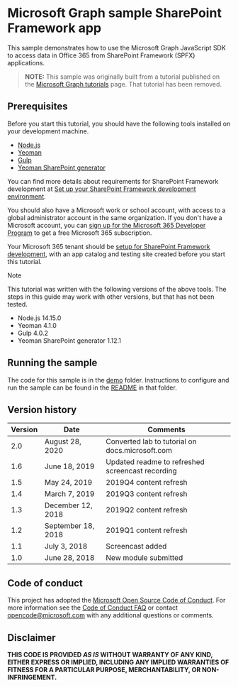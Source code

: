 # Microsoft Graph sample SharePoint Framework app

This sample demonstrates how to use the Microsoft Graph JavaScript SDK to access data in Office 365 from SharePoint Framework (SPFX) applications.

> **NOTE:** This sample was originally built from a tutorial published on the [Microsoft Graph tutorials](https://docs.microsoft.com/graph/tutorials) page. That tutorial has been removed.

## Prerequisites

Before you start this tutorial, you should have the following tools installed on your development machine.

- [Node.js](https://nodejs.org/en/download/releases/)
- [Yeoman](https://yeoman.io/)
- [Gulp](https://gulpjs.com/)
- [Yeoman SharePoint generator](https://docs.microsoft.com/en-us/sharepoint/dev/spfx/yeoman-generator-for-spfx-intro)

You can find more details about requirements for SharePoint Framework development at [Set up your SharePoint Framework development environment](https://docs.microsoft.com/sharepoint/dev/spfx/set-up-your-development-environment).

You should also have a Microsoft work or school account, with access to a global administrator account in the same organization. If you don't have a Microsoft account, you can [sign up for the Microsoft 365 Developer Program](https://developer.microsoft.com/microsoft-365/dev-program) to get a free Microsoft 365 subscription.

Your Microsoft 365 tenant should be [setup for SharePoint Framework development](https://docs.microsoft.com/sharepoint/dev/spfx/set-up-your-developer-tenant), with an app catalog and testing site created before you start this tutorial.

> [!NOTE]
> This tutorial was written with the following versions of the above tools. The steps in this guide may work with other versions, but that has not been tested.
>
> - Node.js 14.15.0
> - Yeoman 4.1.0
> - Gulp 4.0.2
> - Yeoman SharePoint generator 1.12.1

## Running the sample

The code for this sample is in the [demo](demo) folder. Instructions to configure and run the sample can be found in the [README](demo/README.md) in that folder.

## Version history

| Version |        Date        |                     Comments                     |
| ------- | ------------------ | ------------------------------------------------ |
| 2.0     | August 28, 2020    | Converted lab to tutorial on docs.microsoft.com  |
| 1.6     | June 18, 2019      | Updated readme to refreshed screencast recording |
| 1.5     | May 24, 2019       | 2019Q4 content refresh                           |
| 1.4     | March 7, 2019      | 2019Q3 content refresh                           |
| 1.3     | December 12, 2018  | 2019Q2 content refresh                           |
| 1.2     | September 18, 2018 | 2019Q1 content refresh                           |
| 1.1     | July 3, 2018       | Screencast added                                 |
| 1.0     | June 28, 2018      | New module submitted                             |

## Code of conduct

This project has adopted the [Microsoft Open Source Code of Conduct](https://opensource.microsoft.com/codeofconduct/). For more information see the [Code of Conduct FAQ](https://opensource.microsoft.com/codeofconduct/faq/) or contact [opencode@microsoft.com](mailto:opencode@microsoft.com) with any additional questions or comments.

## Disclaimer

**THIS CODE IS PROVIDED _AS IS_ WITHOUT WARRANTY OF ANY KIND, EITHER EXPRESS OR IMPLIED, INCLUDING ANY IMPLIED WARRANTIES OF FITNESS FOR A PARTICULAR PURPOSE, MERCHANTABILITY, OR NON-INFRINGEMENT.**
